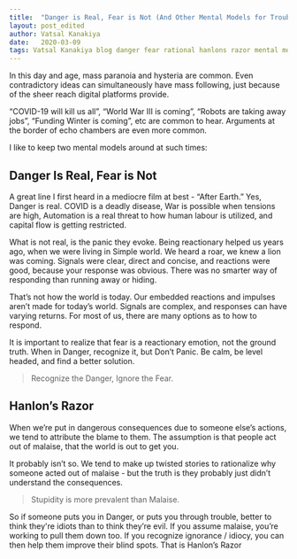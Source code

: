 ```yaml
---
title:  "Danger is Real, Fear is Not (And Other Mental Models for Troubled Times)"
layout: post_edited
author: Vatsal Kanakiya
date:   2020-03-09
tags: Vatsal Kanakiya blog danger fear rational hanlons razor mental models behavorial economics newsletter 3-minute-thoughts misc
---
```

In this day and age, mass paranoia and hysteria are common. Even contradictory ideas can simultaneously have mass
following, just because of the sheer reach digital platforms provide.   

“COVID-19 will kill us all”, “World War III is coming”, “Robots are taking away jobs”, “Funding Winter is coming”, etc
are common to hear. Arguments at the border of echo chambers are even more common.   

I like to keep two mental models around at such times:   

## Danger Is Real, Fear is Not
A great line I first heard in a mediocre film at best - “After Earth.” Yes, Danger is real. COVID is a deadly disease,
War is possible when tensions are high, Automation is a real threat to how human labour is utilized, and capital flow is
getting restricted.   

What is not real, is the panic they evoke. Being reactionary helped us years ago, when we were living in Simple world. We
heard a roar, we knew a lion was coming. Signals were clear, direct and concise, and reactions were good, because your 
response was obvious. There was no smarter way of responding than running away or hiding.   

That’s not how the world is today. Our embedded reactions and impulses aren’t made for today’s world. Signals are complex,
and responses can have varying returns. For most of us, there are many options as to how to respond.   

It is important to realize that fear is a reactionary emotion, not the ground truth. When in Danger, recognize it, but
Don’t Panic. Be calm, be level headed, and find a better solution.   

> Recognize the Danger, Ignore the Fear.   

## Hanlon’s Razor
When we’re put in dangerous consequences due to someone else’s actions, we tend to attribute the blame to them. The
assumption is that people act out of malaise, that the world is out to get you.   

It probably isn’t so. We tend to make up twisted stories to rationalize why someone acted out of malaise - but the truth
is they probably just didn’t understand the consequences.   

> Stupidity is more prevalent than Malaise.

So if someone puts you in Danger, or puts you through trouble, better to think they're idiots than to think they’re evil.
If you assume malaise, you’re working to pull them down too. If you recognize ignorance / idiocy, you can then help them
improve their blind spots. That is Hanlon’s Razor   

